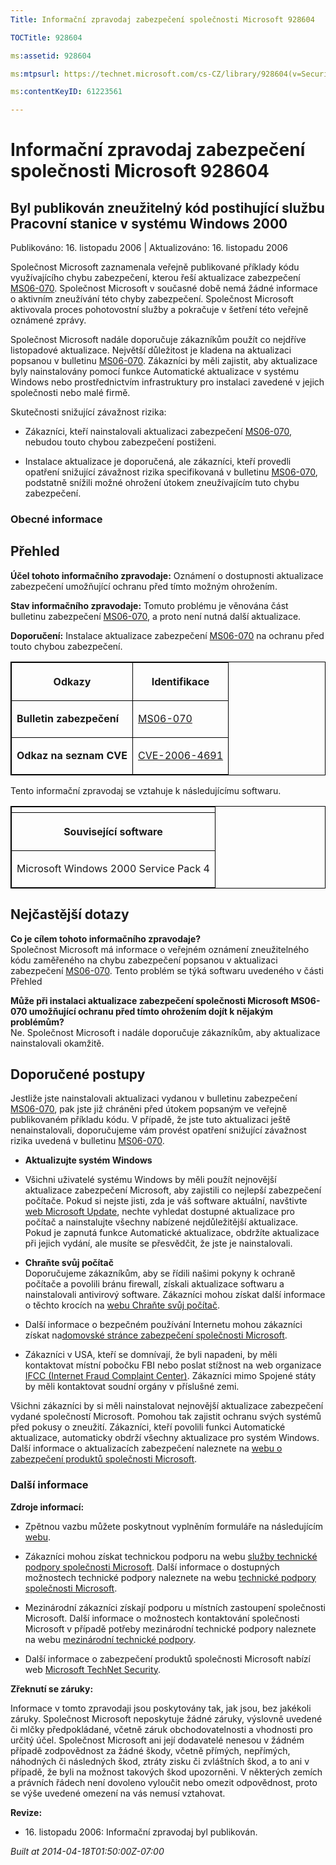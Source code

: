 ```yaml
---
Title: Informační zpravodaj zabezpečení společnosti Microsoft 928604

TOCTitle: 928604

ms:assetid: 928604

ms:mtpsurl: https://technet.microsoft.com/cs-CZ/library/928604(v=Security.10)

ms:contentKeyID: 61223561

---
```


# Informační zpravodaj zabezpečení společnosti Microsoft 928604 #

## Byl publikován zneužitelný kód postihující službu Pracovní stanice v systému Windows 2000 ##

Publikováno: 16. listopadu 2006 | Aktualizováno: 16. listopadu 2006

Společnost Microsoft zaznamenala veřejně publikované příklady kódu využívajícího chybu zabezpečení, kterou řeší aktualizace zabezpečení [MS06-070](http://technet.microsoft.com/security/bulletin/ms06-070). Společnost Microsoft v současné době nemá žádné informace o aktivním zneužívání této chyby zabezpečení. Společnost Microsoft aktivovala proces pohotovostní služby a pokračuje v šetření této veřejně oznámené zprávy.

Společnost Microsoft nadále doporučuje zákazníkům použít co nejdříve listopadové aktualizace. Největší důležitost je kladena na aktualizaci popsanou v bulletinu [MS06-070](http://technet.microsoft.com/security/bulletin/ms06-070). Zákazníci by měli zajistit, aby aktualizace byly nainstalovány pomocí funkce Automatické aktualizace v systému Windows nebo prostřednictvím infrastruktury pro instalaci zavedené v jejich společnosti nebo malé firmě.

Skutečnosti snižující závažnost rizika:

* Zákazníci, kteří nainstalovali aktualizaci zabezpečení [MS06-070](http://technet.microsoft.com/security/bulletin/ms06-070), nebudou touto chybou zabezpečení postiženi.

* Instalace aktualizace je doporučená, ale zákazníci, kteří provedli opatření snižující závažnost rizika specifikovaná v bulletinu [MS06-070](http://technet.microsoft.com/security/bulletin/ms06-070), podstatně snížili možné ohrožení útokem zneužívajícím tuto chybu zabezpečení.

### Obecné informace ###

## Přehled ##

**Účel tohoto informačního zpravodaje:** Oznámení o dostupnosti aktualizace zabezpečení umožňující ochranu před tímto možným ohrožením.

**Stav informačního zpravodaje:** Tomuto problému je věnována část bulletinu zabezpečení [MS06-070](http://technet.microsoft.com/security/bulletin/ms06-070), a proto není nutná další aktualizace.

**Doporučení:** Instalace aktualizace zabezpečení [MS06-070](http://technet.microsoft.com/security/bulletin/ms06-070) na ochranu před touto chybou zabezpečení.
<p></p>
<table style="border:1px solid black;">

<tr>

<th colspan="1" style="border:1px solid black;">

Odkazy
</th>
<th colspan="1" style="border:1px solid black;">

Identifikace
</th></tr>
<tr>

<td style="border:1px solid black;">

**Bulletin zabezpečení**
</td style="border:1px solid black;">
<td style="border:1px solid black;">

[MS06-070](http://technet.microsoft.com/security/bulletin/ms06-070)
</td style="border:1px solid black;"></tr>
<tr>

<td style="border:1px solid black;">

**Odkaz na seznam CVE**
</td style="border:1px solid black;">
<td style="border:1px solid black;">

[CVE-2006-4691](http://www.cve.mitre.org/cgi-bin/cvename.cgi?name=cve-2006-4691)
</td style="border:1px solid black;"></tr>
</table>

Tento informační zpravodaj se vztahuje k následujícímu softwaru.
<p></p>
<table style="border:1px solid black;">

<tr>

<th colspan="1" style="border:1px solid black;">

</th></tr>
<tr>

<th colspan="1" style="border:1px solid black;">

Související software
</th></tr>
<tr>

<td style="border:1px solid black;">

Microsoft Windows 2000 Service Pack 4
</td style="border:1px solid black;"></tr>
</table>

## Nejčastější dotazy ##

**Co je cílem tohoto informačního zpravodaje?**  
Společnost Microsoft má informace o veřejném oznámení zneužitelného kódu zaměřeného na chybu zabezpečení popsanou v aktualizaci zabezpečení [MS06-070](http://technet.microsoft.com/security/bulletin/ms06-070). Tento problém se týká softwaru uvedeného v části Přehled

**Může při instalaci aktualizace zabezpečení společnosti Microsoft MS06-070 umožňující ochranu před tímto ohrožením dojít k nějakým problémům?**  
Ne. Společnost Microsoft i nadále doporučuje zákazníkům, aby aktualizace nainstalovali okamžitě.

## Doporučené postupy ##

Jestliže jste nainstalovali aktualizaci vydanou v bulletinu zabezpečení [MS06-070](http://technet.microsoft.com/security/bulletin/ms06-070), pak jste již chráněni před útokem popsaným ve veřejně publikovaném příkladu kódu. V případě, že jste tuto aktualizaci ještě nenainstalovali, doporučujeme vám provést opatření snižující závažnost rizika uvedená v bulletinu [MS06-070](http://technet.microsoft.com/security/bulletin/ms06-070).

* **Aktualizujte systém Windows**

* Všichni uživatelé systému Windows by měli použít nejnovější aktualizace zabezpečení Microsoft, aby zajistili co nejlepší zabezpečení počítače. Pokud si nejste jisti, zda je váš software aktuální, navštivte [web Microsoft Update](http://update.microsoft.com/microsoftupdate), nechte vyhledat dostupné aktualizace pro počítač a nainstalujte všechny nabízené nejdůležitější aktualizace. Pokud je zapnutá funkce Automatické aktualizace, obdržíte aktualizace při jejich vydání, ale musíte se přesvědčit, že jste je nainstalovali.

* **Chraňte svůj počítač**  
Doporučujeme zákazníkům, aby se řídili našimi pokyny k ochraně počítače a povolili bránu firewall, získali aktualizace softwaru a nainstalovali antivirový software. Zákazníci mohou získat další informace o těchto krocích na [webu Chraňte svůj počítač](http://www.microsoft.com/protect).

* Další informace o bezpečném používání Internetu mohou zákazníci získat na[domovské stránce zabezpečení společnosti Microsoft](http://www.microsoft.com/cze/security).

* Zákazníci v USA, kteří se domnívají, že byli napadeni, by měli kontaktovat místní pobočku FBI nebo poslat stížnost na web organizace [IFCC (Internet Fraud Complaint Center)](http://www.ifccfbi.gov/index.asp). Zákazníci mimo Spojené státy by měli kontaktovat soudní orgány v příslušné zemi.

Všichni zákazníci by si měli nainstalovat nejnovější aktualizace zabezpečení vydané společností Microsoft. Pomohou tak zajistit ochranu svých systémů před pokusy o zneužití. Zákazníci, kteří povolili funkci Automatické aktualizace, automaticky obdrží všechny aktualizace pro systém Windows. Další informace o aktualizacích zabezpečení naleznete na [webu o zabezpečení produktů společnosti Microsoft](http://www.microsoft.com/cze/security).

### Další informace ###

**Zdroje informací:**

* Zpětnou vazbu můžete poskytnout vyplněním formuláře na následujícím [webu](https://support.microsoft.com/common/survey.aspx?scid=sw;en;1257&amp;amp;showpage=1&amp;amp;ws=technet&amp;amp;sd=tech).

* Zákazníci mohou získat technickou podporu na webu [služby technické podpory společnosti Microsoft](http://go.microsoft.com/fwlink/?linkid=21131). Další informace o dostupných možnostech technické podpory naleznete na webu [technické podpory společnosti Microsoft](http://support.microsoft.com/).

* Mezinárodní zákazníci získají podporu u místních zastoupení společnosti Microsoft. Další informace o možnostech kontaktování společnosti Microsoft v případě potřeby mezinárodní technické podpory naleznete na webu [mezinárodní technické podpory](http://go.microsoft.com/fwlink/?linkid=21155).

* Další informace o zabezpečení produktů společnosti Microsoft nabízí web [Microsoft TechNet Security](http://www.microsoft.com/cze/technet/security/).

**Zřeknutí se záruky:**

Informace v tomto zpravodaji jsou poskytovány tak, jak jsou, bez jakékoli záruky. Společnost Microsoft neposkytuje žádné záruky, výslovně uvedené či mlčky předpokládané, včetně záruk obchodovatelnosti a vhodnosti pro určitý účel. Společnost Microsoft ani její dodavatelé nenesou v žádném případě zodpovědnost za žádné škody, včetně přímých, nepřímých, náhodných či následných škod, ztráty zisku či zvláštních škod, a to ani v případě, že byli na možnost takových škod upozorněni. V některých zemích a právních řádech není dovoleno vyloučit nebo omezit odpovědnost, proto se výše uvedené omezení na vás nemusí vztahovat.

**Revize:**

* <p>16. listopadu 2006: Informační zpravodaj byl publikován.</p>

*Built at 2014-04-18T01:50:00Z-07:00*
